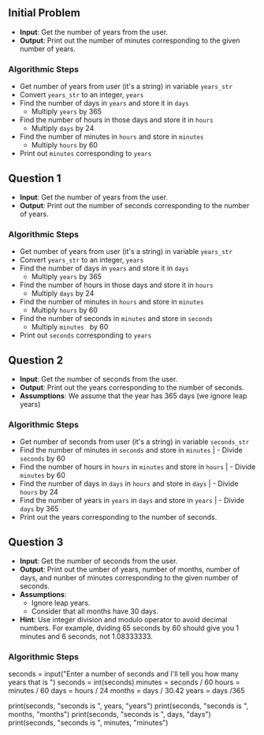 ## Initial Problem
- **Input**: Get the number of years from the user.
- **Output**: Print out the number of minutes corresponding to the given 
  number of years. 

### Algorithmic Steps
- Get number of years from user (it's a string) in variable `years_str`
- Convert `years_str` to an integer, `years`
- Find the number of days in `years` and store it in `days`
  -  Multiply `years` by 365 
- Find the number of hours in those days and store it in `hours`
  - Multiply `days` by 24
- Find the number of minutes in `hours` and store in `minutes`
  - Multiply `hours` by 60
- Print out `minutes` corresponding to `years`

## Question 1
- **Input**: Get the number of years from the user.
- **Output**: Print out the number of seconds corresponding to the number of 
  years. 

### Algorithmic Steps
- Get number of years from user (it's a string) in variable `years_str`
- Convert `years_str` to an integer, `years`
- Find the number of days in `years` and store it in `days`
  -  Multiply `years` by 365 
- Find the number of hours in those days and store it in `hours`
  - Multiply `days` by 24
- Find the number of minutes in `hours` and store in `minutes`
  - Multiply `hours` by 60
- Find the number of seconds in `minutes` and store in `seconds`
  - Multiply `minutes ` by 60
- Print out `seconds` corresponding to `years`

## Question 2
- **Input**: Get the number of seconds from the user.
- **Output**: Print out the years corresponding to the number of seconds. 
- **Assumptions**: We assume that the year has 365 days (we ignore leap years)

### Algorithmic Steps
- Get number of seconds from user (it's a string) in variable `seconds_str`
- Find the number of minutes in `seconds` and store in `minutes`
| - Divide `seconds` by 60
- Find the number of hours in `hours` in `minutes` and store in `hours`
| - Divide `minutes` by 60
- Find the number of days in `days` in `hours` and store in `days`
| - Divide `hours` by 24
- Find the number of years in `years` in `days` and store in `years`
| - Divide `days` by 365
- Print out the years corresponding to the number of seconds.

## Question 3
- **Input**: Get the number of seconds from the user.
- **Output**: Print out the umber of years, number of months, number of days, 
  and nunber of minutes corresponding to the given number of seconds. 
- **Assumptions**: 
  - Ignore leap years. 
  - Consider that all months have 30 days.
- **Hint**: Use integer division and modulo operator to avoid decimal 
    numbers. For example, dviding 65 seconds by 60 should give you 1 minutes 
    and 6 seconds, not 1.08333333. 

### Algorithmic Steps

seconds = input("Enter a number of seconds and I'll tell you how many years that is ")
seconds = int(seconds)
minutes = seconds / 60
hours = minutes / 60
days = hours / 24
months = days / 30.42
years = days /365 

print(seconds, "seconds is ", years, "years")
print(seconds, "seconds is ", months, "months")
print(seconds, "seconds is ", days, "days")
print(seconds, "seconds is ", minutes, "minutes")



